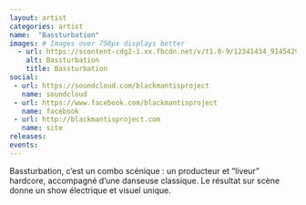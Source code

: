 ```yaml
---
layout: artist
categories: artist
name:  "Bassturbation"
images: # Images over 750px displays better
  - url: https://scontent-cdg2-1.xx.fbcdn.net/v/t1.0-9/12341434_914542928580925_7799610031733792725_n.jpg?oh=c3e8cef8ca806ddc7fae77616bb37769&oe=5A592CEE
    alt: Bassturbation
    title: Bassturbation
social:
 - url: https://soundcloud.com/blackmantisproject
   name: soundcloud
 - url: https://www.facebook.com/blackmantisproject
   name: facebook
 - url: http://blackmantisproject.com
   name: site
releases:
events:
---
```


Bassturbation, c’est un combo scénique : un producteur et “liveur” hardcore, accompagné d’une danseuse classique. Le résultat sur scène donne un show électrique et visuel unique.
